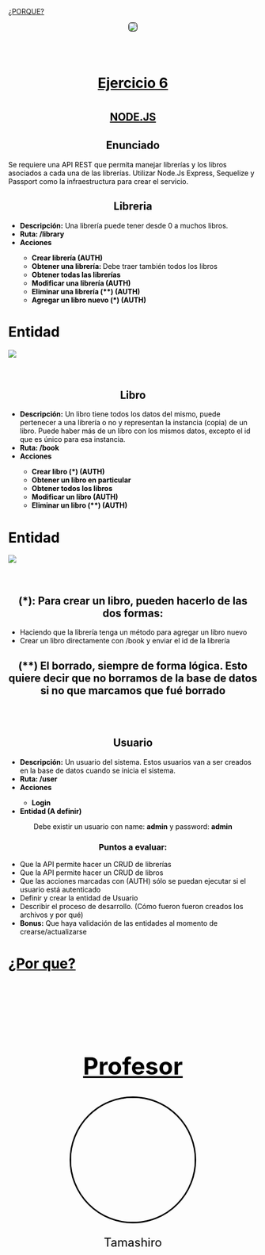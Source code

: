 [¿PORQUE?](why.md)

<div style="display: flex; flex-direction: column; align-items: center;">
<img src="https://drive.google.com/uc?export=view&id=1QdVq3T3Ab1LW68y3YzaZ5LyemsJ0glon" style="border-radius: 30%; margin-bottom: 3rem; border: 1px solid black">
</div>
<div style="text-align: center">
    <h1 style="color: black; text-decoration: underline">Ejercicio 6<h1>
    <h2 style="color: black; text-decoration: underline; margin-bottom: 2rem"> NODE.JS<h2>
</div>
<h2 style="text-align: center; color: black">Enunciado</h2>
    <p style="text-align: left; color: black">Se requiere una API REST que permita manejar librerías y los libros asociados a cada una de las librerías. Utilizar Node.Js Express, Sequelize y Passport como la infraestructura para crear
    el servicio.</p>
    <h2 style="text-align: center; color: black">Libreria</h2>
    <ul style="text-align: left; color: black">
        <li><strong>Descripción:</strong> Una librería puede tener desde 0 a muchos libros.</li>
        <li><strong>Ruta: /library</strong></li>
        <li><strong>Acciones</strong></li>
        <ul>
            <li><strong>Crear librería (AUTH)</strong></li>
            <li><strong>Obtener una librería: </strong>Debe traer también todos los libros</li>
            <li><strong>Obtener todas las librerías</strong></li>
            <li><strong>Modificar una librería (AUTH)</strong></li>
            <li><strong>Eliminar una librería (**) (AUTH)</strong></li>
            <li><strong>Agregar un libro nuevo (*) (AUTH)</strong></li>
        </ul>
    </ul>
    <h1 style="color: black"><strong>Entidad</strong></h1>
    <img >
    <br>
        <img src="https://drive.google.com/uc?export=view&id=1yiNiYkZjf0x5Mwuwme01Pw7nlgtXQ4p_">
    <br>
    <br>
    <br>
    <h2 style="text-align: center; color: black">Libro</h2>
    <ul style="text-align: left; color: black">
        <li><strong>Descripción:</strong> Un libro tiene todos los datos del mismo, puede pertenecer a una librería
        o no y representan la instancia (copia) de un libro. Puede haber más de un libro con los
        mismos datos, excepto el id que es único para esa instancia.</li>
        <li><strong>Ruta: /book</strong></li>
        <li><strong>Acciones</strong></li>
        <ul>
            <li><strong>Crear libro (*) (AUTH)</strong></li>
            <li><strong>Obtener un libro en particular</strong></li>
            <li><strong>Obtener todos los libros</strong></li>
            <li><strong>Modificar un libro (AUTH)</strong></li>
            <li><strong>Eliminar un libro (**) (AUTH)</strong></li>
        </ul>
    </ul>
    <h1 style="color: black"><strong>Entidad</strong></h1>
            <img src="https://drive.google.com/uc?export=view&id=1aY__zGPRoi6L2MWMi4s54cMlcLHmMVdZ">
            <br>
            <br>
            <br>
            <h2 style="text-align: center; color: black">(*): Para crear un libro, pueden hacerlo de las dos formas:</h2>
        <ul style="text-align: left; color: black">
            <li>Haciendo que la librería tenga un método para agregar un libro nuevo</li>
            <li>Crear un libro directamente con /book y enviar el id de la librería</li>
        </ul>
                <h2 style="text-align: center; color: black">(**) El borrado, siempre de forma lógica. Esto quiere decir que no borramos de la base de
                datos si no que marcamos que fué borrado</h2>
    <br>
    <br>
    <h2 style="text-align: center; color: black">Usuario</h2>
    <ul style="text-align: left; color: black">
        <li><strong>Descripción:</strong> Un usuario del sistema. Estos usuarios van a ser creados en la base de
        datos cuando se inicia el sistema.</li>
        <li><strong>Ruta: /user</strong></li>
        <li><strong>Acciones</strong></li>
        <ul>
            <li><strong>Login</strong></li>
        </ul>
        <li><strong>Entidad (A definir)</strong></li>
    </ul>
    <p style="text-align: center; color: black"> Debe existir un usuario con name: <strong>admin</strong> y password: <strong>admin</strong></p>
    <h3 style="text-align: center; color: black">Puntos a evaluar:</h3>
        <ul style="text-align: left; color: black">
            <li>Que la API permite hacer un CRUD de librerías</li>
            <li>Que la API permite hacer un CRUD de libros</li>
            <li>Que las acciones marcadas con (AUTH) sólo se puedan ejecutar si el usuario está
            autenticado</li>
            <li>Definir y crear la entidad de Usuario</li>
            <li>Describir el proceso de desarrollo. (Cómo fueron fueron creados los archivos y por qué)</li>
            <li><strong>Bonus:</strong> Que haya validación de las entidades al momento de crearse/actualizarse</li>
        </ul>
        <h1 style="color: black; text-decoration: underline">¿Por que?</h1>
<div style="text-align: center; font-size: 24px">
    <h1 style="text-decoration: underline; color: black; margin-top: 10rem">Profesor</h1>
</div>
<div style="display: flex; align-items: center; justify-content: space-around">
    <div style="display: flex; flex-direction: column; align-items: center; color: black">
        <img src="https://drive.google.com/uc?export=view&id=1qDQB7U_KiElvyW_UH66G-qLPFOyFGLm-" style="border-radius: 50%; width: 250px; border: 3px solid black; float: left">
        <p style="font-size: 24px">Tamashiro</p>
    </div>
</div>